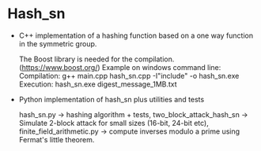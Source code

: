 # Hash_sn

- C++ implementation of a hashing function based on a one way function in the symmetric group.
  
  The Boost library is needed for the compilation. (https://www.boost.org/)
  Example on windows command line:
  Compilation: g++ main.cpp hash_sn.cpp -I"include" -o hash_sn.exe
  Execution: hash_sn.exe digest_message_1MB.txt

- Python implementation of hash_sn plus utilities and tests
  
  hash_sn.py                 -> hashing algorithm + tests,
  two_block_attack_hash_sn   -> Simulate 2-block attack for small sizes (16-bit, 24-bit etc),
  finite_field_arithmetic.py -> compute inverses modulo a prime using Fermat's little theorem.

